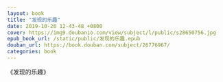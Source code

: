 ```yaml
---
layout: book
title: "发现的乐趣"
date: 2019-10-26 12-43-48 +0800
cover: https://img9.doubanio.com/view/subject/l/public/s28650756.jpg
epub_book_url: /static/public/发现的乐趣.epub
douban_url: https://book.douban.com/subject/26776967/
categories: book
---
```


《发现的乐趣》